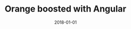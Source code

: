 ---
layout: site
title: "Orange boosted with Angular"
date: 2018-01-01
categories: [community]
version: 4.1.2
major: 4
minor: 1
patch: 2
slug: orange-boosted-with-angular
link: http://ng-boosted.orange.com/
submitter: lpolepeddi
permalink: /sites/:slug
---